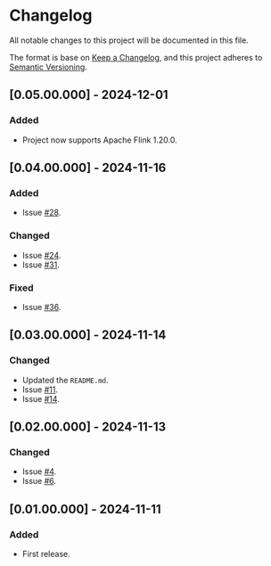 # Changelog
All notable changes to this project will be documented in this file.

The format is base on [Keep a Changelog](https://keepachangelog.com/en/1.1.0/), and this project adheres to [Semantic Versioning](https://semver.org/spec/v2.0.0.html).

## [0.05.00.000] - 2024-12-01
### Added
- Project now supports Apache Flink 1.20.0.

## [0.04.00.000] - 2024-11-16
### Added
- Issue [#28](https://github.com/j3-signalroom/supercharge_streamlit-apache_flink/issues/28).

### Changed
- Issue [#24](https://github.com/j3-signalroom/supercharge_streamlit-apache_flink/issues/24).
- Issue [#31](https://github.com/j3-signalroom/supercharge_streamlit-apache_flink/issues/31).

### Fixed
- Issue [#36](https://github.com/j3-signalroom/supercharge_streamlit-apache_flink/issues/36).

## [0.03.00.000] - 2024-11-14
### Changed
- Updated the `README.md`.
- Issue [#11](https://github.com/j3-signalroom/supercharge_streamlit-apache_flink/issues/11).
- Issue [#14](https://github.com/j3-signalroom/supercharge_streamlit-apache_flink/issues/14).

## [0.02.00.000] - 2024-11-13
### Changed
- Issue [#4](https://github.com/j3-signalroom/supercharge_streamlit-apache_flink/issues/4).
- Issue [#6](https://github.com/j3-signalroom/supercharge_streamlit-apache_flink/issues/6).

## [0.01.00.000] - 2024-11-11
### Added
- First release.
